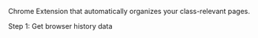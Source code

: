 Chrome Extension that automatically organizes your class-relevant pages.

Step 1: Get browser history data
